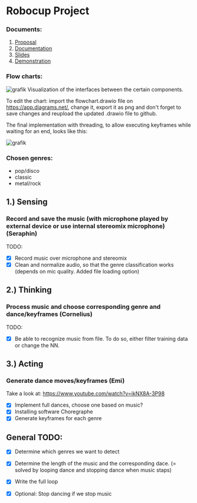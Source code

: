# Robocup Project

### Documents:
1. [Proposal](initial_concept.pdf)
2. [Documentation](https://docs.google.com/document/d/1CufPoTXPWW5sYlDkF2OL6iUg1hV41pW2VyHPGJyzTI8/edit?usp=sharing)
3. [Slides](https://docs.google.com/presentation/d/1gnjdcyrNOKNN7O094gugxx_e3Koedi6KGnUoQJ98D0k/edit?usp=sharing)
4. [Demonstration](https://tubcloud.tu-berlin.de/s/J9jYsGp4WJbxTEZ)

### Flow charts:
![grafik](https://github.com/cornelius-braun/robocup/blob/main/flowchart.png)
Visualization  of the interfaces between the certain components.

To edit the chart: import the flowchart.drawio file on https://app.diagrams.net/, change it, export it as png and don't forget to save changes and reupload the updated .drawio file to github.

The final implementation with threading, to allow executing keyframes while waiting for an end, looks like this: 

![grafik](https://user-images.githubusercontent.com/64356366/125600387-2b986d20-2f8e-43a0-822c-aee43dbde325.png)


### Chosen genres:
- pop/disco
- classic
- metal/rock

## 1.) Sensing
### Record and save the music (with microphone played by external device or use internal stereomix microphone) (Seraphin)
TODO:
- [X] Record music over microphone and stereomix 
- [X] Clean and normalize audio, so that the genre classification works (depends on mic quality. Added file loading option)

## 2.) Thinking
### Process music and choose corresponding genre and dance/keyframes (Cornelius)
TODO:
- [x] Be able to recognize music from file. To do so, either filter training data or change the NN.

## 3.) Acting
### Generate dance moves/keyframes (Emi) 
Take a look at: https://www.youtube.com/watch?v=ikNX8A-3P98
- [X] Implement full dances, choose one based on music?
- [X] Installing software Choregraphe
- [X] Generate keyframes for each genre

## General TODO:
- [x] Determine which genres we want to detect
- [X] Determine the length of the music and the corresponding dace. (= solved by looping dance and stopping dance when music staps)
- [X] Write the full loop 
- [X] Optional: Stop dancing if we stop music

   
